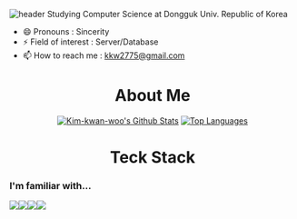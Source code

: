 ![header](https://capsule-render.vercel.app/api?type=Waving&color=gradient&height=300&section=header&text=Hi,%20I'm%20Kwanwoo%20👋&fontSize=70)
Studying Computer Science at Dongguk Univ. Republic of Korea
- 😄 Pronouns : Sincerity
- ⚡ Field of interest : Server/Database
- 📫 How to reach me : kkw2775@gmail.com

<h1 align='center'>About Me</h1>
<p align="center" vertical-align='center'>
<a href="https://github.com/Kim-kwan-woo">
<img alt="Kim-kwan-woo's Github Stats" src="https://github-readme-stats.vercel.app/api?username=Kim-kwan-woo&show_icons=true&count_private=true"/></a>
  <a href="https://github.com/Kim-kwan-woo">
<img alt="Top Languages" src="https://github-readme-stats.vercel.app/api/top-langs/?username=Kim-kwan-woo&layout=compact"/></a>
</p>

<h1 align='center'>Teck Stack</h1>
<p align="center" vertical-align='center'>
<h3>I'm familiar with...</h3>
<img src='https://img.shields.io/badge/Java-F89820?style=for-the-badge&logo=java&logoColor=white'/><img src='https://img.shields.io/badge/C++-00BFFF?style=for-the-badge&logo=C++&logoColor=white'/><img src='https://img.shields.io/badge/Python-306998?style=for-the-badge&logo=python&logoColor=white'/><img src='https://img.shields.io/badge/C-58ACFA?style=for-the-badge&logo=C&logoColor=white'/>
</p>
